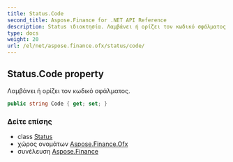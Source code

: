 ```yaml
---
title: Status.Code
second_title: Aspose.Finance for .NET API Reference
description: Status ιδιοκτησία. Λαμβάνει ή ορίζει τον κωδικό σφάλματος.
type: docs
weight: 20
url: /el/net/aspose.finance.ofx/status/code/
---
```

## Status.Code property

Λαμβάνει ή ορίζει τον κωδικό σφάλματος.

```csharp
public string Code { get; set; }
```

### Δείτε επίσης

* class [Status](../)
* χώρος ονομάτων [Aspose.Finance.Ofx](../../status/)
* συνέλευση [Aspose.Finance](../../../)


